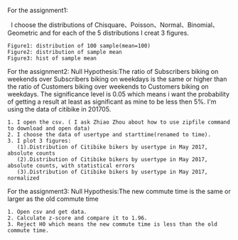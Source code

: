 For the assignment1:

    I choose the distributions of Chisquare、Poisson、Normal、Binomial、Geometric and for each of the 5 distributions I creat 3 figures.
    
    Figure1: distribution of 100 sample(mean=100)
    Figure2: distribution of sample mean
    Figure3: hist of sample mean
    
For the assignment2:
    Null Hypothesis:The ratio of Subscribers biking on weekends over Subscribers biking on weekdays is the same or higher than the ratio of                     Customers biking over weekends to Customers biking on weekdays.
    The significance level is 0.05 which means i want the probability of getting a result at least as significant as mine to be less then        5%.
    I'm using the data of citibike in 201705.
    
    1. I open the csv. ( I ask Zhiao Zhou about how to use zipfile command to download and open data)
    2. I choose the data of usertype and starttime(renamed to time).
    3. I plot 3 figures:
       (1).Distribution of Citibike bikers by usertype in May 2017, absolute counts
       (2).Distribution of Citibike bikers by usertype in May 2017, absolute counts, with statistical errors
       (3).Distribution of Citibike bikers by usertype in May 2017, normalized

For the assignment3:
    Null Hypothesis:The new commute time is the same or larger as the old commute time
    
    1. Open csv and get data.
    2. Calculate z-score and compare it to 1.96.
    3. Reject H0 which means the new commute time is less than the old commute time.
